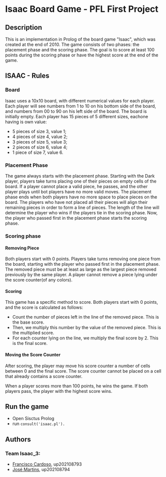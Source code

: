 # Isaac Board Game - PFL First Project

## Description

This is an implementation in Prolog of the board game "Isaac", which was created at the end of 2010. The game consists of two phases: the placement phase and the scoring phase. The goal is to score at least 100 points during the scoring phase or have the highest score at the end of the game.

## ISAAC - Rules

### Board

Isaac uses a 10x10 board, with different numerical values for each player. Each player will see numbers from 1 to 10 on his bottom side of the board, and numbers from 00 to 90 on his left side of the board. The board is initially empty.
Each player has 15 pieces of 5 different sizes, eachone having is own value: 
- 5 pieces of size 3, value 1;
- 4 pieces of size 4, value 2;
- 3 pieces of size 5, value 3;
- 2 pieces of size 6, value 4;
- 1 piece of size 7, value 6. 

### Placement Phase

The game always starts with the placement phase. Starting with the Dark player, players take turns placing one of their pieces on empty cells of the board. If a player cannot place a valid piece, he passes, and the other player plays until bot players have no more valid moves.
The placement phase ends when both players have no more space to place pieces on the board.
The players who have not placed all their pieces will align their remaining pieces in order to form a line of pieces. The length of the line will determine the player who wins if the players tie in the scoring phase.
Now, the player who passed first in the placement phase starts the scoring phase.

### Scoring phase

#### Removing Piece

Both players start with 0 points. Players take turns removing one piece from the board, starting with the player who passed first in the placement phase. The removed piece must be at least as large as the largest piece removed previously by the same player. A player cannot remove a piece lying under the score counter(of any colors).

#### Scoring

This game has a specific method to score. Both players start with 0 points, and the score is calculated as follows:

- Count the number of pieces left in the line of the removed piece. This is the base score.
- Then, we multiply this number by the value of the removed piece. This is the multiplied score.
- For each counter lying on the line, we multiply the final score by 2. This is the final score.

#### Moving the Score Counter

After scoring, the player may move his score counter a number of cells between 0 and the final score. The score counter cannot be placed on a cell that already contains a score counter.

When a player scores more than 100 points, he wins the game. If both players pass, the player with the highest score wins.

## Run the game

- Open Sisctus Prolog
- run `consult('isaac.pl').`

## Authors

### Team Isaac_3:

- [Francisco Cardoso](https://github.com/FranciscoCardoso913), up202108793
- [José Martins](https://github.com/ZeAntonioM), up202108794
